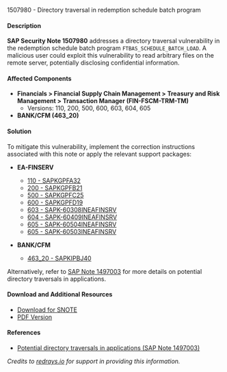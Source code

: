 1507980 - Directory traversal in redemption schedule batch program

#### Description

**SAP Security Note 1507980** addresses a directory traversal vulnerability in the redemption schedule batch program `FTBAS_SCHEDULE_BATCH_LOAD`. A malicious user could exploit this vulnerability to read arbitrary files on the remote server, potentially disclosing confidential information.

#### Affected Components

- **Financials > Financial Supply Chain Management > Treasury and Risk Management > Transaction Manager (FIN-FSCM-TRM-TM)**
  - Versions: 110, 200, 500, 600, 603, 604, 605
- **BANK/CFM (463_20)**

#### Solution

To mitigate this vulnerability, implement the correction instructions associated with this note or apply the relevant support packages:

- **EA-FINSERV**
  - [110 - SAPKGPFA32](https://me.sap.com/supportpackage/SAPKGPFA32)
  - [200 - SAPKGPFB21](https://me.sap.com/supportpackage/SAPKGPFB21)
  - [500 - SAPKGPFC25](https://me.sap.com/supportpackage/SAPKGPFC25)
  - [600 - SAPKGPFD19](https://me.sap.com/supportpackage/SAPKGPFD19)
  - [603 - SAPK-60308INEAFINSRV](https://me.sap.com/supportpackage/SAPK-60308INEAFINSRV)
  - [604 - SAPK-60409INEAFINSRV](https://me.sap.com/supportpackage/SAPK-60409INEAFINSRV)
  - [605 - SAPK-60504INEAFINSRV](https://me.sap.com/supportpackage/SAPK-60504INEAFINSRV)
  - [605 - SAPK-60503INEAFINSRV](https://me.sap.com/supportpackage/SAPK-60503INEAFINSRV)

- **BANK/CFM**
  - [463_20 - SAPKIPBJ40](https://me.sap.com/supportpackage/SAPKIPBJ40)

Alternatively, refer to [SAP Note 1497003](https://me.sap.com/notes/1497003) for more details on potential directory traversals in applications.

#### Download and Additional Resources

- [Download for SNOTE](https://notesdownloads.sap.com/note/0040000008934982017)
- [PDF Version](https://userapps.support.sap.com/sap/support/sfm/notes/print/0001507980?language=en-US&token=3B51453EB001D032216DB47954148911)

#### References

- [Potential directory traversals in applications (SAP Note 1497003)](https://me.sap.com/notes/1497003)

*Credits to [redrays.io](https://redrays.io) for support in providing this information.*